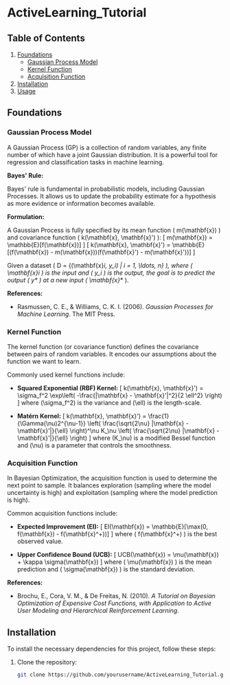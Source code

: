 # ActiveLearning_Tutorial

## Table of Contents
1. [Foundations](#foundations)
    - [Gaussian Process Model](#gaussian-process-model)
    - [Kernel Function](#kernel-function)
    - [Acquisition Function](#acquisition-function)
2. [Installation](#installation)
3. [Usage](#usage)

## Foundations

### Gaussian Process Model

A Gaussian Process (GP) is a collection of random variables, any finite number of which have a joint Gaussian distribution. It is a powerful tool for regression and classification tasks in machine learning.

**Bayes' Rule:**

Bayes' rule is fundamental in probabilistic models, including Gaussian Processes. It allows us to update the probability estimate for a hypothesis as more evidence or information becomes available.

**Formulation:**

A Gaussian Process is fully specified by its mean function \( m(\mathbf{x}) \) and covariance function \( k(\mathbf{x}, \mathbf{x}') \):
\[
m(\mathbf{x}) = \mathbb{E}[f(\mathbf{x})]
\]
\[
k(\mathbf{x}, \mathbf{x}') = \mathbb{E}[(f(\mathbf{x}) - m(\mathbf{x}))(f(\mathbf{x}') - m(\mathbf{x}'))]
\]

Given a dataset \( D = \{(\mathbf{x}_i, y_i) | i = 1, \ldots, n\} \), where \( \mathbf{x}_i \) is the input and \( y_i \) is the output, the goal is to predict the output \( y_* \) at a new input \( \mathbf{x}_* \).

**References:**
- Rasmussen, C. E., & Williams, C. K. I. (2006). *Gaussian Processes for Machine Learning*. The MIT Press.

### Kernel Function

The kernel function (or covariance function) defines the covariance between pairs of random variables. It encodes our assumptions about the function we want to learn.

Commonly used kernel functions include:

- **Squared Exponential (RBF) Kernel:**
\[
k(\mathbf{x}, \mathbf{x}') = \sigma_f^2 \exp\left( -\frac{|\mathbf{x} - \mathbf{x}'|^2}{2 \ell^2} \right)
\]
  where \(\sigma_f^2\) is the variance and \(\ell\) is the length-scale.

- **Matérn Kernel:**
\[
k(\mathbf{x}, \mathbf{x}') = \frac{1}{\Gamma(\nu)2^{\nu-1}} \left( \frac{\sqrt{2\nu} |\mathbf{x} - \mathbf{x}'|}{\ell} \right)^\nu K_\nu \left( \frac{\sqrt{2\nu} |\mathbf{x} - \mathbf{x}'|}{\ell} \right)
\]
  where \(K_\nu\) is a modified Bessel function and \(\nu\) is a parameter that controls the smoothness.

### Acquisition Function

In Bayesian Optimization, the acquisition function is used to determine the next point to sample. It balances exploration (sampling where the model uncertainty is high) and exploitation (sampling where the model prediction is high).

Common acquisition functions include:

- **Expected Improvement (EI):**
\[
EI(\mathbf{x}) = \mathbb{E}[\max(0, f(\mathbf{x}) - f(\mathbf{x}^+))]
\]
  where \( f(\mathbf{x}^+) \) is the best observed value.

- **Upper Confidence Bound (UCB):**
\[
UCB(\mathbf{x}) = \mu(\mathbf{x}) + \kappa \sigma(\mathbf{x})
\]
  where \( \mu(\mathbf{x}) \) is the mean prediction and \( \sigma(\mathbf{x}) \) is the standard deviation.

**References:**
- Brochu, E., Cora, V. M., & De Freitas, N. (2010). *A Tutorial on Bayesian Optimization of Expensive Cost Functions, with Application to Active User Modeling and Hierarchical Reinforcement Learning*.

## Installation

To install the necessary dependencies for this project, follow these steps:

1. Clone the repository:
   ```bash
   git clone https://github.com/yourusername/ActiveLearning_Tutorial.git
